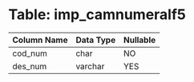 # Table: imp_camnumeralf5

| Column Name | Data Type | Nullable |
|-------------|-----------|----------|
| cod_num | char | NO |
| des_num | varchar | YES |
